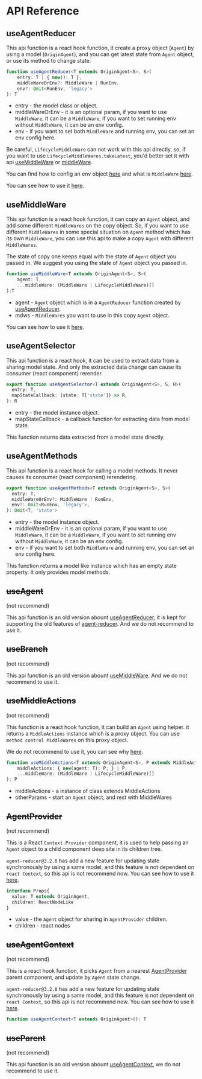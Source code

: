 # API Reference

## useAgentReducer

This api function is a react hook function, it create a proxy object (`Agent`) by using a model (`OriginAgent`), and you can get latest state from `Agent` object, or use its method to change state.

```typescript
function useAgentReducer<T extends OriginAgent<S>, S>(
    entry: T | { new(): T }, 
    middleWareOrEnv?: MiddleWare | RunEnv, 
    env?: Omit<RunEnv, 'legacy'>
): T
```

* entry - the model class or object.
* middleWareOrEnv - it is an optional param, if you want to use `MiddleWare`, it can be a `MiddleWare`, if you want to set running env without `MiddleWare`, it can be an env config.
* env - if you want to set both `MiddleWare` and running env, you can set an env config here.

Be careful, `LifecycleMiddleWare` can not work with this api directly, so, if you want to use `LifecycleMiddleWares.takeLatest`, you'd better set it with api [useMiddleWare](#useMiddleWare) or [middleWare](https://github.com/filefoxper/agent-reducer/blob/master/documents/en/api/middle_ware.md).

You can find how to config an env object [here](/guides?id=about-run-env) and what is `MiddleWare` [here](https://github.com/filefoxper/agent-reducer/blob/master/documents/en/guides/about_middle_ware.md).

You can see how to use it [here](/tutorial?id=search-page-model).

## useMiddleWare

This api function is a react hook function, it can copy an `Agent` object, and add some different `MiddleWares` on the copy object. So, if you want to use different `MiddleWares` in some special situation on `Agent` method which has its own `MiddleWare`, you can use this api to make a copy `Agent` with different `MiddleWares`. 

The state of copy one keeps equal with the state of `Agent` object you passed in. We suggest you using the state of `Agent` object you passed in.


```typescript
function useMiddleWare<T extends OriginAgent<S>, S>(
    agent: T, 
    ...middleWare: (MiddleWare | LifecycleMiddleWare)[]
):T
```

* agent - `Agent` object which is in a `AgentReducer` function created by [useAgentReducer](/api?id=useagentreducer).
* mdws - `MiddleWares` you want to use in this copy `Agent` object.

You can see how to use it [here](/tutorial?id=use-middleware).

## useAgentSelector

This api function is a react hook, it can be used to extract data from a sharing model state. And only the extracted data change can cause its consumer (react component) rerender.

```typescript
export function useAgentSelector<T extends OriginAgent<S>, S, R>(
  entry: T,
  mapStateCallback: (state: T['state']) => R,
): R
```

* entry - the model instance object.
* mapStateCallback - a callback function for extracting data from model state.
  
This function returns data extracted from a model state directly.

## useAgentMethods

This api function is a react hook for calling a model methods. It never causes its consumer (react component) rerendering.

```typescript
export function useAgentMethods<T extends OriginAgent<S>, S>(
  entry: T,
  middleWareOrEnv?: MiddleWare | RunEnv,
  env?: Omit<RunEnv, 'legacy'>,
): Omit<T, 'state'>
```

* entry - the model instance object.
* middleWareOrEnv - it is an optional param, if you want to use `MiddleWare`, it can be a `MiddleWare`, if you want to set running env without `MiddleWare`, it can be an env config.
* env - if you want to set both `MiddleWare` and running env, you can set an env config here.

This function returns a model like instance which has an empty state property. It only provides model methods.

## ~~useAgent~~

(not recommend)

This api function is an old version abount [useAgentReducer](/api?id=useagentreducer), it is kept for supporting the old features of [agent-reducer](https://www.npmjs.com/package/agent-reducer). And we do not recommend to use it.

## ~~useBranch~~

(not recommend)

This api function is an old version abount [useMiddleWare](/api?id=usemiddleware). And we do not recommend to use it.

## ~~useMiddleActions~~

(not recommend)

This function is a react hook function, it can build an `Agent` using helper. it returns a `MiddleActions` instance which is a proxy object. You can use `method control MiddleWares` on this proxy object. 

We do not recommend to use it, you can see why [here](https://github.com/filefoxper/agent-reducer/blob/master/documents/en/guides/not_recommend.md).

```typescript
function useMiddleActions<T extends OriginAgent<S>, P extends MiddleActions<T, S>, S = any>(
    middleActions: { new(agent: T): P; } | P,
    ...middleWare: (MiddleWare | LifecycleMiddleWare)[]
): P
```

* middleActions - a instance of class extends MiddleActions
* otherParams - start an `Agent` object, and rest with MiddleWares

## ~~AgentProvider~~

(not recommend)

This is a React `Context.Provider` component, it is used to help passing an `Agent` object to a child component deep site in its children tree. 

`agent-reducer@3.2.0` has add a new feature for updating state synchronously by using a same model, and this feature is not dependent on `react Context`, so this api is not recommend now. You can see how to use it [here](/tutorial?id=new-features).

```typescript
interface Props{
  value: T extends OriginAgent,
  children: ReactNodeLike
}
```
* value - the `Agent` object for sharing in `AgentProvider` children.
* children - react nodes

## ~~useAgentContext~~

(not recommend)

This is a react hook function, it picks `Agent` from a nearest [AgentProvider](/api?id=agentprovider) parent component, and update by `Agent` state change.

`agent-reducer@3.2.0` has add a new feature for updating state synchronously by using a same model, and this feature is not dependent on `react Context`, so this api is not recommend now. You can see how to use it [here](/tutorial?id=new-features).

```typescript
function useAgentContext<T extends OriginAgent>(): T
```

## ~~useParent~~

(not recommend)

This api function is an old version abount [useAgentContext](/api?id=useagentcontext), we do not recommend to use it.

  